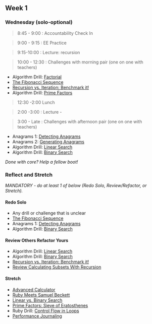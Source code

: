 ## Week 1

### Wednesday (solo-optional)

> 8:45 - 9:00 : Accountability Check In

> 9:00 - 9:15 : EE Practice

> 9:15-10:00 : Lecture: recursion

> 10:00 - 12:30 : Challenges with morning pair (one on one with teachers)

- Algorithm Drill: [Factorial](https://github.com/Devbootcamp/algorithm-drill-factorial-challenge)
- [The Fibonacci Sequence](https://github.com/Devbootcamp/the-fibonacci-sequence-challenge)
- [Recursion vs. Iteration: Benchmark it!](https://github.com/Devbootcamp/recursion-vs-iteration-benchmarking-it-challenge)
- Algorithm Drill: [Prime Factors](https://github.com/Devbootcamp/algorithm-drill-prime-factors-challenge)


> 12:30 -2:00 Lunch

> 2:00 -3:00 : Lecture - 

> 3:00 - Late : Challenges with afternoon pair (one on one with teachers)

- Anagrams 1: [Detecting Anagrams](https://github.com/Devbootcamp/anagrams-1-detecting-anagrams-challenge)
- Anagrams 2: [Generating Anagrams](https://github.com/Devbootcamp/anagrams-2-generating-anagrams-challenge)
- Algorithm Drill: [Linear Search](https://github.com/Devbootcamp/algorithm-drill-linear-search-challenge)
- Algorithm Drill: [Binary Search](https://github.com/Devbootcamp/algorithm-drill-binary-search-challenge)

*Done with core? Help a fellow boot!*

### Reflect and Stretch

*MANDATORY - do at least 1 of below (Redo Solo, Review/Refactor, or Stretch).*

#### Redo Solo

- Any drill or challenge that is unclear
- [The Fibonacci Sequence](https://github.com/Devbootcamp/the-fibonacci-sequence-challenge)
- Anagrams 1: [Detecting Anagrams](https://github.com/Devbootcamp/anagrams-1-detecting-anagrams-challenge)
- Algorithm Drill: [Binary Search](https://github.com/Devbootcamp/algorithm-drill-binary-search-challenge)

#### Review Others Refactor Yours

- Algorithm Drill: [Linear Search](https://github.com/Devbootcamp/algorithm-drill-linear-search-challenge)
- Algorithm Drill: [Binary Search](https://github.com/Devbootcamp/algorithm-drill-binary-search-challenge)
- [Recursion vs. Iteration: Benchmark it!](https://github.com/Devbootcamp/recursion-vs-iteration-benchmarking-it-challenge)
- [Review Calculating Subsets With Recursion](https://github.com/Devbootcamp/review-calculating-subsets-with-recursion-challenge)

#### Stretch

- [Advanced Calculator](https://github.com/Devbootcamp/advanced-calculator-challenge)
- [Ruby Meets Samuel Beckett](https://github.com/Devbootcamp/quad-ruby-meets-samuel-beckett-challenge)
- [Linear vs. Binary Search](https://github.com/Devbootcamp/binary-vs-linear-searching-challenge)
- [Prime Factors: Sieve of Eratosthenes](https://github.com/Devbootcamp/prime-factors-sieve-of-eratosthenes-challenge)
- Ruby Drill: [Control Flow in Loops](https://github.com/Devbootcamp/ruby-drill-control-flow-in-loops-challenge)
- [Performance Journaling](https://github.com/Devbootcamp/performance-journaling-challenge)

